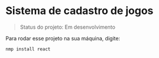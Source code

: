 # Sistema de cadastro de jogos

> Status do projeto: Em desenvolvimento

Para rodar esse projeto na sua máquina, digite:

```
nmp install react
```

